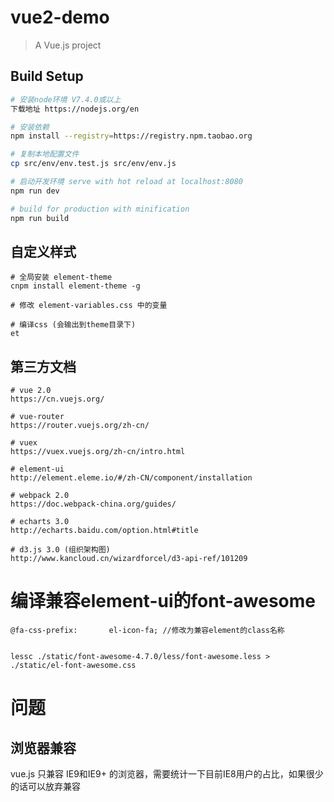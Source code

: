 # vue2-demo

> A Vue.js project

## Build Setup

``` bash
# 安装node环境 V7.4.0或以上
下载地址 https://nodejs.org/en

# 安装依赖
npm install --registry=https://registry.npm.taobao.org

# 复制本地配置文件
cp src/env/env.test.js src/env/env.js

# 启动开发环境 serve with hot reload at localhost:8080
npm run dev

# build for production with minification
npm run build
```

## 自定义样式

```
# 全局安装 element-theme
cnpm install element-theme -g

# 修改 element-variables.css 中的变量

# 编译css (会输出到theme目录下)
et
```

## 第三方文档

```
# vue 2.0
https://cn.vuejs.org/

# vue-router
https://router.vuejs.org/zh-cn/

# vuex
https://vuex.vuejs.org/zh-cn/intro.html

# element-ui
http://element.eleme.io/#/zh-CN/component/installation

# webpack 2.0
https://doc.webpack-china.org/guides/

# echarts 3.0
http://echarts.baidu.com/option.html#title

# d3.js 3.0 (组织架构图)
http://www.kancloud.cn/wizardforcel/d3-api-ref/101209

```

# 编译兼容element-ui的font-awesome
```
@fa-css-prefix:       el-icon-fa; //修改为兼容element的class名称


lessc ./static/font-awesome-4.7.0/less/font-awesome.less > ./static/el-font-awesome.css
```

# 问题

## 浏览器兼容
vue.js 只兼容 IE9和IE9+ 的浏览器，需要统计一下目前IE8用户的占比，如果很少的话可以放弃兼容


